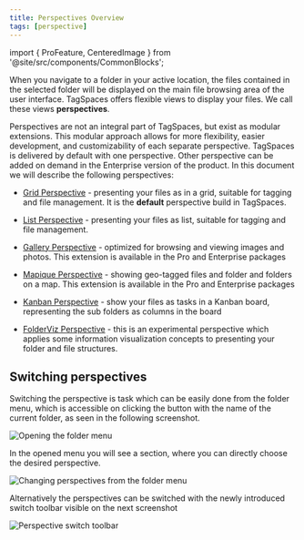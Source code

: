 ```yaml
---
title: Perspectives Overview
tags: [perspective]
---
```


import { ProFeature, CenteredImage } from '@site/src/components/CommonBlocks';

When you navigate to a folder in your active location, the files contained in the selected folder will be displayed on the main file browsing area of the user interface. TagSpaces offers flexible views to display your files. We call these views **perspectives**.

Perspectives are not an integral part of TagSpaces, but exist as modular extensions. This modular approach allows for more flexibility, easier development, and customizability of each separate perspective. TagSpaces is delivered by default with one perspective. Other perspective can be added on demand in the Enterprise version of the product. In this document we will describe the following perspectives:

- [Grid Perspective](/perspectives/grid) - presenting your files as in a grid, suitable for tagging and file management. It is the **default** perspective build in TagSpaces.

- [List Perspective](/perspectives/list) - presenting your files as list, suitable for tagging and file management.

- [Gallery Perspective](/perspectives/gallery) <ProFeature /> - optimized for browsing and viewing images and photos. This extension is available in the Pro and Enterprise packages

- [Mapique Perspective](/perspectives/mapique) <ProFeature /> - showing geo-tagged files and folder and folders on a map. This extension is available in the Pro and Enterprise packages

- [Kanban Perspective](/perspectives/kanban) <ProFeature /> - show your files as tasks in a Kanban board, representing the sub folders as columns in the board

- [FolderViz Perspective](/perspectives/folderviz) - this is an experimental perspective which applies some information visualization concepts to presenting your folder and file structures.

## Switching perspectives

Switching the perspective is task which can be easily done from the folder menu, which is accessible on clicking the button with the name of the current folder, as seen in the following screenshot.

![Opening the folder menu](/media/tagspaces-open-foldermenu.png)

In the opened menu you will see a section, where you can directly choose the desired perspective.

![Changing perspectives from the folder menu](/media/tagspaces-perspective-switch.png)

Alternatively the perspectives can be switched with the newly introduced switch toolbar visible on the next screenshot

![Perspective switch toolbar](/media/perspective-switch.jpg)
